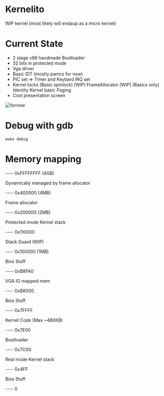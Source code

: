 # Kernelito

WIP kernel (most likely will endaup as a micro kernel)

# Current State
- 2 stage x86 handmade Bootloader 
- 32 bits in protected mode
- Vga driver 
- Basic IDT (mostly panics for now)
- PIC set => Timer and Keybard IRQ set
- Kernel locks (Basic spinlock)
[WIP] FrameAllocator 
[WIP] (Basics only) Identity Kernel basic Paging 
- Cool presentation screen

![fornow](https://user-images.githubusercontent.com/2847315/176840794-6c7bebea-fd72-43f2-9351-afaea22e5efa.png)

# Debug with gdb

```
make debug
```

# Memory mapping


----  0xFFFFFFFF (4GB)

Dynamically managed by frame allocator

---- 0x400000 (4MB)

Frame allocator

---- 0x200000 (2MB)

Protected mode Kernel stack

---- 0x110000

Stack Guard (WIP)

---- 0x100000 (1MB)

Bios Stuff

---- 0xB8FA0

VGA IO mapped mem

---- 0xB8000

Bios Stuff

---- 0x7FFFF

Kernel Code (Max ~480KB)

---- 0x7E00

Bootloader 

---- 0x7C00

Real mode Kernel stack 

---- 0x4FF

Bios Stuff

---- 0

